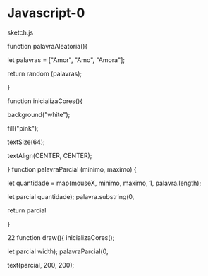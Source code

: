 # Javascript-0

sketch.js

 function palavraAleatoria(){

 let palavras = ["Amor", "Amo", "Amora"];



return random (palavras);

}

 function inicializaCores(){

background("white");

 fill("pink");

textSize(64);

 textAlign(CENTER, CENTER);

}
 function palavraParcial (minimo, maximo) {

let quantidade = map(mouseX, minimo, maximo, 1, palavra.length);

let parcial quantidade); palavra.substring(0,

 return parcial

 }

22 function draw(){  inicializaCores();

let parcial width); palavraParcial(0,

 text(parcial, 200, 200);
